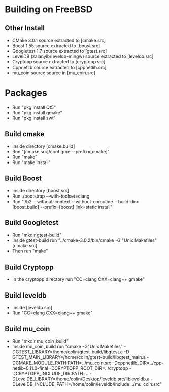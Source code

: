 # Building on FreeBSD

## Other Install
* CMake 3.0.1 source extracted to [cmake.src]
* Boost 1.55 source extracted to [boost.src]
* Googletest 1.7 source extracted to [gtest.src]
* LevelDB (zalanyib/leveldb-mingw) source extracted to [leveldb.src]
* Cryptopp source extracted to [cryptopp.src]
* Cppnetlib source extracted to [cppnetlib.src]
* mu_coin source source in [mu_coin.src]

# Packages
* Run "pkg install Qt5"
* Run "pkg install gmake"
* Run "pkg install swt"

## Build cmake
* Inside directory [cmake.build]
* Run "[cmake.src]/configure --prefix=[cmake]"
* Run "make"
* Run "make install"

## Build Boost
* Inside directory [boost.src]
* Run ./bootstrap --with-toolset=clang
* Run "./b2 --without-context --without-coroutine --build-dir=[boost.build] --prefix=[boost] link=static install"

## Build Googletest
* Run "mkdir gtest-build"
* Inside gtest-build run "../cmake-3.0.2/bin/cmake -G "Unix Makefiles" [cmake.src]
* Then run "make"

## Build Cryptopp
* In the cryptopp directory run "CC=clang CXX=clang++ gmake"

## Build leveldb
* Inside [leveldb.src]
* Run "CC=clang CXX=clang++ gmake"

## Build mu_coin
* Run "mkdir mu_coin_build"
* Inside mu_coin_build run "cmake -G"Unix Makefiles" -DGTEST_LIBRARY=/home/colin/gtest-build/libgtest.a -D GTEST_MAIN_LIBRARY=/home/colin/gtest-build/libgtest_main.a -DCMAKE_MODULE_PATH:PATH=../mu_coin.src -Dcppnetlib_DIR=../cpp-netlib-0.11.0-final -DCRYPTOPP_ROOT_DIR=../cryptopp -DCRYPTOPP_INCLUDE_DIR:PATH=.. -DLevelDB_LIBRARY=/home/colin/Desktop/leveldb.src/libleveldb.a -DLevelDB_INCLUDE_PATH=/home/colin/leveldb/include ../mu_coin.src"